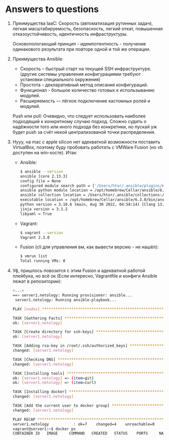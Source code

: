# Answers to questions

1. Преимущества IaaC: Скорость (автоматизация рутинных задач), легкая масштабируемость, безопасность, легкий откат, повышенная отказоустойчивость, идентичность инфраструктуры.  
   
   Основопологающий принцип - идемпотентность - получение одинакового результата при повторе одной и той же операции.

2. Преимущества Ansible:
      * Скорость – быстрый старт на текущей SSH инфраструктуре. (другие системы управления конфигурациями требуют установки специального окружения)
      * Простота – декларативный метод описания конфигураций.
      * Функционал - большое количество готовых к использыванию модулей.
      * Расширяемость — лёгкое подключение кастомных ролей и модулей.  

   Push или pull: Очевидно, что следует использовать наиболее подходящий к конкретному случаю подход. Сложно судить о надёжности того или иного подхода без конкретики, но пускай уж будет push за счёт некой централизованой точки распределения.

3. Нууу, на mac с apple silicon нет адекватной возможности поставить VirtualBox, поэтому буду пробовать работать c VMWare Fusion (но vb доступен на win-хосте). Итак:
   * Ansible:
     ```bash
     $ ansible --version
     ansible [core 2.13.3]
     config file = None
     configured module search path = ['/Users/htor/.ansible/plugins/modules', '/usr/share/ansible/plugins/modules']
     ansible python module location = /opt/homebrew/Cellar/ansible/6.3.0/libexec/lib/python3.10/site-packages/ansible
     ansible collection location = /Users/htor/.ansible/collections:/usr/share/ansible/collections
     executable location = /opt/homebrew/Cellar/ansible/6.3.0/bin/ansible
     python version = 3.10.6 (main, Aug 30 2022, 04:58:14) [Clang 13.1.6 (clang-1316.0.21.2.5)]
     jinja version = 3.1.2
     libyaml = True
     ```
   * Vagrant:
     ```bash
     $ vagrant --version
     Vagrant 2.3.0
     ```
   * Fusion (cli для управления вм, как вывести версию - не нашёл):
     ```bash
     $ vmrun list
     Total running VMs: 0
     ```

4. Уф, пришлось повозится с этим Fusion и адекватной работой плейбука, но всё ок (Если интересно, Vagrantfile и конфиги Ansible лежат в репозитории):
   ```bash
   <...>
   ==> server1.netology: Running provisioner: ansible...
    server1.netology: Running ansible-playbook...

   PLAY [nodes] *******************************************************************

   TASK [Gathering Facts] *********************************************************
   ok: [server1.netology]

   TASK [Create directory for ssh-keys] *******************************************
   ok: [server1.netology]

   TASK [Adding rsa-key in /root/.ssh/authorized_keys] ****************************
   changed: [server1.netology]

   TASK [Checking DNS] ************************************************************
   changed: [server1.netology]

   TASK [Installing tools] ********************************************************
   ok: [server1.netology] => (item=git)
   ok: [server1.netology] => (item=curl)

   TASK [Installing docker] *******************************************************
   changed: [server1.netology]

   TASK [Add the current user to docker group] ************************************
   changed: [server1.netology]

   PLAY RECAP *********************************************************************
   server1.netology           : ok=7    changed=4    unreachable=0    failed=0    skipped=0    rescued=0    ignored=0  
   vagrant@server1:~$ docker ps
   CONTAINER ID   IMAGE     COMMAND   CREATED   STATUS    PORTS     NAMES
   ```